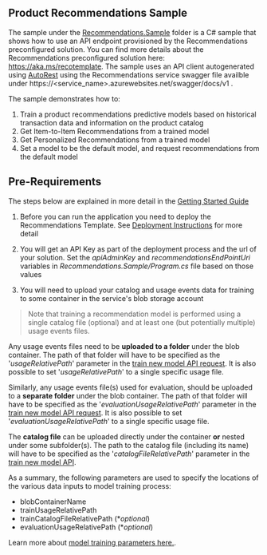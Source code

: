 ## Product Recommendations Sample

The sample under the [Recommendations.Sample](./Recommendations.Sample) folder is a C# sample that shows how to use an API endpoint provisioned by
the Recommendations preconfigured solution. You can find more details about the Recommendations preconfigured solution here: https://aka.ms/recotemplate. 
The sample uses an API client autogenerated using [AutoRest](https://www.nuget.org/packages/autorest/) using the Recommendations service swagger file availble under https://<service_name>.azurewebsites.net/swagger/docs/v1 .
 
The sample demonstrates how to:
 
 1. Train a product recommendations predictive models based on historical transaction data and information on the product catalog
 2. Get Item-to-Item Recommendations from a trained model
 3. Get Personalized Recommendations from a trained model
 4. Set a model to be the default model, and request recommendations from the default model
  
## Pre-Requirements
The steps below are explained in more detail in the [Getting Started Guide](../../getting-started.md)
 
1. Before you can run the application you need to deploy the Recommendations Template. See [Deployment Instructions](../../doc/deployment-instructions.md) for more detail
 
2. You will get an API Key as part of the deployment process and the url of your solution. 
Set the *apiAdminKey* and *recommendationsEndPointUri* variables in *Recommendations.Sample/Program.cs* file based on those values

3. You will need to upload your catalog and usage events data for training to some container in the service's blob storage account

>Note that training a recommendation model is performed using a single catalog file (optional) and at least one (but potentially multiple) usage events files. 

Any usage events files need to be **uploaded to a folder** under the blob container. 
The path of that folder will have to be specified as the '*usageRelativePath*' parameter in the [train new model API request](../../doc/api-reference.md#train-a-new-model). It is also possible to set '*usageRelativePath*' to a single specific usage file. 
 
Similarly, any usage events file(s) used for evaluation, should be uploaded to a **separate folder** under the blob container. 
The path of that folder will have to be specified as the '*evaluationUsageRelativePath*' parameter in the [train new model API request](../../doc/api-reference.md#train-a-new-model). It is also possible to set '*evaluationUsageRelativePath*' to a single specific usage file. 

The **catalog file** can be uploaded directly under the container **or** nested under some subfolder(s). 
The path to the catalog file (including its name) will have to be specified as the '*catalogFileRelativePath*' parameter in the [train new model API](../../doc/api-reference.md#train-a-new-model).

As a summary, the following parameters are used to specify the locations of the various data inputs to model training process:
* blobContainerName
* trainUsageRelativePath  
* trainCatalogFileRelativePath (**optional*)
* evaluationUsageRelativePath (**optional*)
   
Learn more about [model training parameters here.](../../doc/api-reference.md#model-training-parameters-schema).
 

